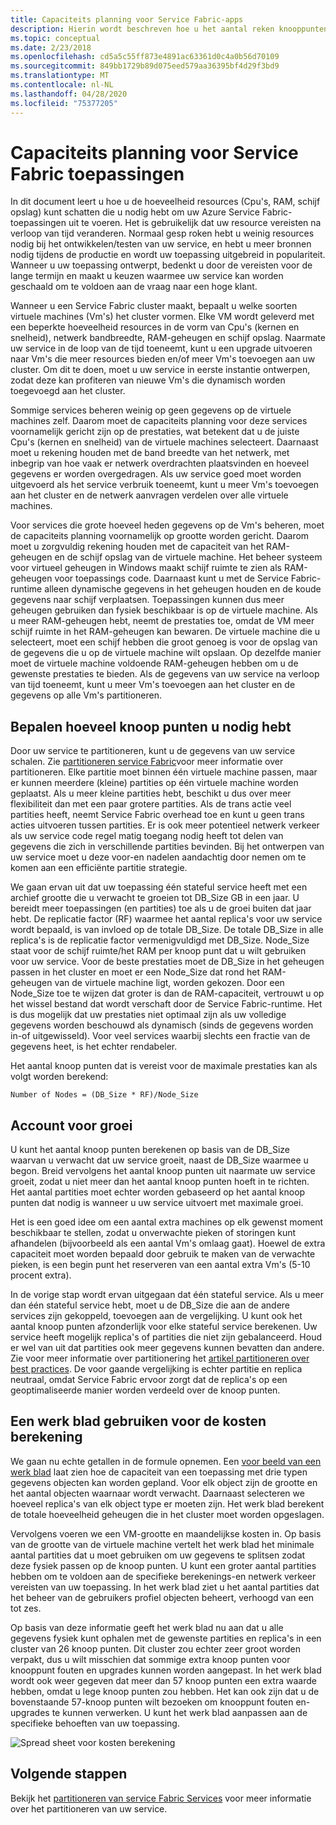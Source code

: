 ```yaml
---
title: Capaciteits planning voor Service Fabric-apps
description: Hierin wordt beschreven hoe u het aantal reken knooppunten kunt identificeren dat vereist is voor een Service Fabric toepassing
ms.topic: conceptual
ms.date: 2/23/2018
ms.openlocfilehash: cd5a5c55ff873e4891ac63361d0c4a0b56d70109
ms.sourcegitcommit: 849bb1729b89d075eed579aa36395bf4d29f3bd9
ms.translationtype: MT
ms.contentlocale: nl-NL
ms.lasthandoff: 04/28/2020
ms.locfileid: "75377205"
---
```

# <a name="capacity-planning-for-service-fabric-applications"></a>Capaciteits planning voor Service Fabric toepassingen
In dit document leert u hoe u de hoeveelheid resources (Cpu's, RAM, schijf opslag) kunt schatten die u nodig hebt om uw Azure Service Fabric-toepassingen uit te voeren. Het is gebruikelijk dat uw resource vereisten na verloop van tijd veranderen. Normaal gesp roken hebt u weinig resources nodig bij het ontwikkelen/testen van uw service, en hebt u meer bronnen nodig tijdens de productie en wordt uw toepassing uitgebreid in populariteit. Wanneer u uw toepassing ontwerpt, bedenkt u door de vereisten voor de lange termijn en maakt u keuzen waarmee uw service kan worden geschaald om te voldoen aan de vraag naar een hoge klant.

 Wanneer u een Service Fabric cluster maakt, bepaalt u welke soorten virtuele machines (Vm's) het cluster vormen. Elke VM wordt geleverd met een beperkte hoeveelheid resources in de vorm van Cpu's (kernen en snelheid), netwerk bandbreedte, RAM-geheugen en schijf opslag. Naarmate uw service in de loop van de tijd toeneemt, kunt u een upgrade uitvoeren naar Vm's die meer resources bieden en/of meer Vm's toevoegen aan uw cluster. Om dit te doen, moet u uw service in eerste instantie ontwerpen, zodat deze kan profiteren van nieuwe Vm's die dynamisch worden toegevoegd aan het cluster.

Sommige services beheren weinig op geen gegevens op de virtuele machines zelf. Daarom moet de capaciteits planning voor deze services voornamelijk gericht zijn op de prestaties, wat betekent dat u de juiste Cpu's (kernen en snelheid) van de virtuele machines selecteert. Daarnaast moet u rekening houden met de band breedte van het netwerk, met inbegrip van hoe vaak er netwerk overdrachten plaatsvinden en hoeveel gegevens er worden overgedragen. Als uw service goed moet worden uitgevoerd als het service verbruik toeneemt, kunt u meer Vm's toevoegen aan het cluster en de netwerk aanvragen verdelen over alle virtuele machines.

Voor services die grote hoeveel heden gegevens op de Vm's beheren, moet de capaciteits planning voornamelijk op grootte worden gericht. Daarom moet u zorgvuldig rekening houden met de capaciteit van het RAM-geheugen en de schijf opslag van de virtuele machine. Het beheer systeem voor virtueel geheugen in Windows maakt schijf ruimte te zien als RAM-geheugen voor toepassings code. Daarnaast kunt u met de Service Fabric-runtime alleen dynamische gegevens in het geheugen houden en de koude gegevens naar schijf verplaatsen. Toepassingen kunnen dus meer geheugen gebruiken dan fysiek beschikbaar is op de virtuele machine. Als u meer RAM-geheugen hebt, neemt de prestaties toe, omdat de VM meer schijf ruimte in het RAM-geheugen kan bewaren. De virtuele machine die u selecteert, moet een schijf hebben die groot genoeg is voor de opslag van de gegevens die u op de virtuele machine wilt opslaan. Op dezelfde manier moet de virtuele machine voldoende RAM-geheugen hebben om u de gewenste prestaties te bieden. Als de gegevens van uw service na verloop van tijd toeneemt, kunt u meer Vm's toevoegen aan het cluster en de gegevens op alle Vm's partitioneren.

## <a name="determine-how-many-nodes-you-need"></a>Bepalen hoeveel knoop punten u nodig hebt
Door uw service te partitioneren, kunt u de gegevens van uw service schalen. Zie [partitioneren service Fabric](service-fabric-concepts-partitioning.md)voor meer informatie over partitioneren. Elke partitie moet binnen één virtuele machine passen, maar er kunnen meerdere (kleine) partities op één virtuele machine worden geplaatst. Als u meer kleine partities hebt, beschikt u dus over meer flexibiliteit dan met een paar grotere partities. Als de trans actie veel partities heeft, neemt Service Fabric overhead toe en kunt u geen trans acties uitvoeren tussen partities. Er is ook meer potentieel netwerk verkeer als uw service code regel matig toegang nodig heeft tot delen van gegevens die zich in verschillende partities bevinden. Bij het ontwerpen van uw service moet u deze voor-en nadelen aandachtig door nemen om te komen aan een efficiënte partitie strategie.

We gaan ervan uit dat uw toepassing één stateful service heeft met een archief grootte die u verwacht te groeien tot DB_Size GB in een jaar. U bereidt meer toepassingen (en partities) toe als u de groei buiten dat jaar hebt.  De replicatie factor (RF) waarmee het aantal replica's voor uw service wordt bepaald, is van invloed op de totale DB_Size. De totale DB_Size in alle replica's is de replicatie factor vermenigvuldigd met DB_Size.  Node_Size staat voor de schijf ruimte/het RAM per knoop punt dat u wilt gebruiken voor uw service. Voor de beste prestaties moet de DB_Size in het geheugen passen in het cluster en moet er een Node_Size dat rond het RAM-geheugen van de virtuele machine ligt, worden gekozen. Door een Node_Size toe te wijzen dat groter is dan de RAM-capaciteit, vertrouwt u op het wissel bestand dat wordt verschaft door de Service Fabric-runtime. Het is dus mogelijk dat uw prestaties niet optimaal zijn als uw volledige gegevens worden beschouwd als dynamisch (sinds de gegevens worden in-of uitgewisseld). Voor veel services waarbij slechts een fractie van de gegevens heet, is het echter rendabeler.

Het aantal knoop punten dat is vereist voor de maximale prestaties kan als volgt worden berekend:

```
Number of Nodes = (DB_Size * RF)/Node_Size

```


## <a name="account-for-growth"></a>Account voor groei
U kunt het aantal knoop punten berekenen op basis van de DB_Size waarvan u verwacht dat uw service groeit, naast de DB_Size waarmee u begon. Breid vervolgens het aantal knoop punten uit naarmate uw service groeit, zodat u niet meer dan het aantal knoop punten hoeft in te richten. Het aantal partities moet echter worden gebaseerd op het aantal knoop punten dat nodig is wanneer u uw service uitvoert met maximale groei.

Het is een goed idee om een aantal extra machines op elk gewenst moment beschikbaar te stellen, zodat u onverwachte pieken of storingen kunt afhandelen (bijvoorbeeld als een aantal Vm's omlaag gaat).  Hoewel de extra capaciteit moet worden bepaald door gebruik te maken van de verwachte pieken, is een begin punt het reserveren van een aantal extra Vm's (5-10 procent extra).

In de vorige stap wordt ervan uitgegaan dat één stateful service. Als u meer dan één stateful service hebt, moet u de DB_Size die aan de andere services zijn gekoppeld, toevoegen aan de vergelijking. U kunt ook het aantal knoop punten afzonderlijk voor elke stateful service berekenen.  Uw service heeft mogelijk replica's of partities die niet zijn gebalanceerd. Houd er wel van uit dat partities ook meer gegevens kunnen bevatten dan andere. Zie voor meer informatie over partitionering het [artikel partitioneren over best practices](service-fabric-concepts-partitioning.md). De voor gaande vergelijking is echter partitie en replica neutraal, omdat Service Fabric ervoor zorgt dat de replica's op een geoptimaliseerde manier worden verdeeld over de knoop punten.

## <a name="use-a-spreadsheet-for-cost-calculation"></a>Een werk blad gebruiken voor de kosten berekening
We gaan nu echte getallen in de formule opnemen. Een [voor beeld van een werk blad](https://github.com/Azure/service-fabric/raw/master/docs_resources/SF_VM_Cost_calculator-NEW.xlsx) laat zien hoe de capaciteit van een toepassing met drie typen gegevens objecten kan worden gepland. Voor elk object zijn de grootte en het aantal objecten waarnaar wordt verwacht. Daarnaast selecteren we hoeveel replica's van elk object type er moeten zijn. Het werk blad berekent de totale hoeveelheid geheugen die in het cluster moet worden opgeslagen.

Vervolgens voeren we een VM-grootte en maandelijkse kosten in. Op basis van de grootte van de virtuele machine vertelt het werk blad het minimale aantal partities dat u moet gebruiken om uw gegevens te splitsen zodat deze fysiek passen op de knoop punten. U kunt een groter aantal partities hebben om te voldoen aan de specifieke berekenings-en netwerk verkeer vereisten van uw toepassing. In het werk blad ziet u het aantal partities dat het beheer van de gebruikers profiel objecten beheert, verhoogd van een tot zes.

Op basis van deze informatie geeft het werk blad nu aan dat u alle gegevens fysiek kunt ophalen met de gewenste partities en replica's in een cluster van 26 knoop punten. Dit cluster zou echter zeer groot worden verpakt, dus u wilt misschien dat sommige extra knoop punten voor knooppunt fouten en upgrades kunnen worden aangepast. In het werk blad wordt ook weer gegeven dat meer dan 57 knoop punten een extra waarde hebben, omdat u lege knoop punten zou hebben. Het kan ook zijn dat u de bovenstaande 57-knoop punten wilt bezoeken om knooppunt fouten en-upgrades te kunnen verwerken. U kunt het werk blad aanpassen aan de specifieke behoeften van uw toepassing.   

![Spread sheet voor kosten berekening][Image1]

## <a name="next-steps"></a>Volgende stappen
Bekijk het [partitioneren van service Fabric Services][10] voor meer informatie over het partitioneren van uw service.

<!--Image references-->
[Image1]: ./media/SF-Cost.png

<!--Link references--In actual articles, you only need a single period before the slash-->
[10]: service-fabric-concepts-partitioning.md
